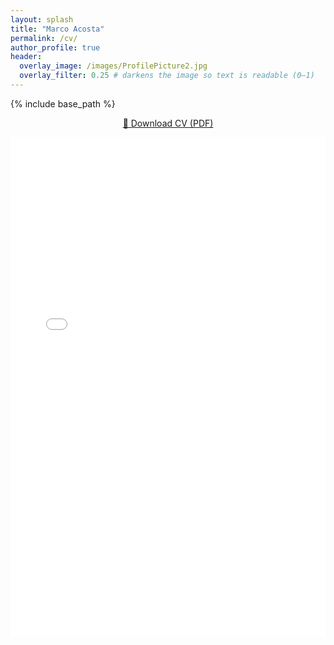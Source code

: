 ```yaml
---
layout: splash
title: "Marco Acosta"
permalink: /cv/
author_profile: true
header:
  overlay_image: /images/ProfilePicture2.jpg
  overlay_filter: 0.25 # darkens the image so text is readable (0–1)
---
```



{% include base_path %}


<p style="text-align:center;">
  <a href="{{ '/files/CV_MAAC.pdf' | relative_url }}" target="_blank">📄 Download CV (PDF)</a>
</p>

<iframe src="{{ '/files/CV_MAAC.pdf' | relative_url }}" 
        width="100%" 
        height="800px" 
        style="border:none;">
</iframe>

